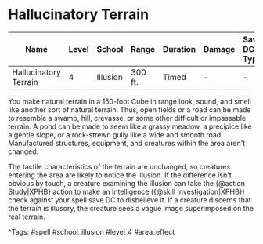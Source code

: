 # Hallucinatory Terrain

| Name | Level | School | Range | Duration | Damage | Save DC & Type |
|------|-------|--------|-------|----------|--------|----------------|
| Hallucinatory Terrain | 4 | Illusion | 300 ft. | Timed | - | - |

You make natural terrain in a 150-foot Cube in range look, sound, and smell like another sort of natural terrain. Thus, open fields or a road can be made to resemble a swamp, hill, crevasse, or some other difficult or impassable terrain. A pond can be made to seem like a grassy meadow, a precipice like a gentle slope, or a rock-strewn gully like a wide and smooth road. Manufactured structures, equipment, and creatures within the area aren't changed.

The tactile characteristics of the terrain are unchanged, so creatures entering the area are likely to notice the illusion. If the difference isn't obvious by touch, a creature examining the illusion can take the {@action Study|XPHB} action to make an Intelligence ({@skill Investigation|XPHB}) check against your spell save DC to disbelieve it. If a creature discerns that the terrain is illusory, the creature sees a vague image superimposed on the real terrain.

^Tags: #spell #school_illusion #level_4 #area_effect